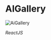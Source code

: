 # AIGallery

![AiGallery](https://github.com/1Alex4949031/AIGallery/assets/91533963/df198788-a2e4-4c6d-a95a-3dd09105087a)

_ReactJS_
